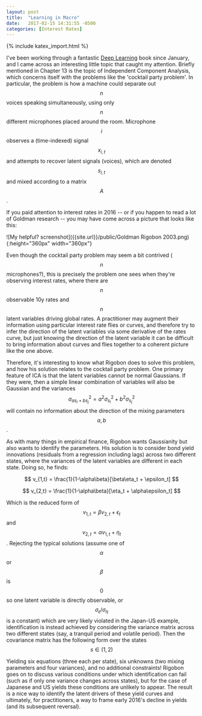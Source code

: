 ```yaml
---
layout: post
title:  "Learning in Macro"
date:   2017-02-15 14:31:55 -0500
categories: [Interest Rates]
---
```

{% include katex_import.html %}

I've been working through a fantastic [Deep Learning](https://mitpress.mit.edu/books/deep-learning) book since January, and I came across an interesting little topic that caught my attention.  Briefly mentioned in Chapter 13 is the topic of Independent Component Analysis, which concerns itself with the problems like the 'cocktail party problem'.  In particular, the problem is how a machine could separate out $$n$$ voices speaking simultaneously, using only $$n$$ different microphones placed around the room.  Microphone $$i$$ observes a (time-indexed) signal $$x_{i,t}$$ and attempts to recover latent signals (voices), which are denoted $$s_{i,t}$$ and mixed according to a matrix $$A$$.

If you paid attention to interest rates in 2016 -- or if you happen to read a lot of Goldman research -- you may have come across a picture that looks like this:

![My helpful? screenshot]({{site.url}}/public/Goldman Rigobon 2003.png){:height="360px" width="360px"}

Even though the cocktail party problem may seem a bit contrived ($$n$$ microphones?), this is precisely the problem one sees when they're observing interest rates, where there are $$n$$ observable 10y rates and $$n$$ latent variables driving global rates.  A practitioner may augment their information using particular interest rate flies or curves, and therefore try to infer the direction of the latent variables via some derivative of the rates curve, but just knowing the direction of the latent variable it can be difficult to bring information about curves and flies together to a coherent picture like the one above.

Therefore, it's interesting to know what Rigobon does to solve this problem, and how his solution relates to the cocktail party problem.  One primary feature of ICA is that the latent variables cannot be normal Gaussians.  If they were, then a simple linear combination of variables will also be Gaussian and the variances $$\sigma_{as_i+bs_j}^2 = a^2\sigma_{s_i}^2 + b^2\sigma_{s_j}^2$$ will contain no information about the direction of the mixing parameters $$a, b$$.

As with many things in empirical finance, Rigobon wants Gaussianity but also wants to identify the parameters.  His solution is to consider bond yield innovations (residuals from a regression including lags) across two different states, where the variances of the latent variables are different in each state.  Doing so, he finds:

$$
v_{1,t} = \frac{1}{1-\alpha\beta}[\beta\eta_t + \epsilon_t]
$$


$$
v_{2,t} = \frac{1}{1-\alpha\beta}[\eta_t + \alpha\epsilon_t]
$$



Which is the reduced form of $$ v_{1,t} = \beta v_{2,t} + \epsilon_t $$ and $$ v_{2,t} = \alpha v_{1,t} + \eta_t $$.  Rejecting the typical solutions (assume one of $$\alpha$$ or $$\beta$$ is $$0$$ so one latent variable is directly observable, or $$\sigma_\epsilon/\sigma_\eta$$ is a constant) which are very likely violated in the Japan-US example, identification is instead achieved by considering the variance matrix across two different states (say, a tranquil period and volatile period).  Then the covariance matrix has the following form over the states $$s \in (1, 2)$$

<div class="equation" data-expr="
\Omega_s = \begin{vmatrix} \omega_{1,1,s} & \omega_{1,2,s} \\
\omega_{2,1,s} & \omega_{2,2,s} \end{vmatrix}
 = \frac{1}{(1-\alpha\beta)^2}
\begin{vmatrix} \beta\sigma_{\eta,s}^2 + \sigma_{\epsilon,s}^2 & \beta\sigma_{\eta,s}^2 + \alpha\sigma_{\epsilon,s}^2 \\
 & \sigma_{\eta,s}^2 + \alpha\sigma_{\epsilon,s}^2 \end{vmatrix}
"></div>

Yielding six equations (three each per state), six unknowns (two mixing parameters and four variances), and no additional constraints!  Rigobon goes on to discuss various conditions under which identification can fail (such as if only one variance changes across states), but for the case of Japanese and US yields these conditions are unlikely to appear.  The result is a nice way to identify the latent drivers of these yield curves and ultimately, for practitioners, a way to frame early 2016's decline in yields (and its subsequent reversal).

<script type="text/javascript">
    // grab all elements in DOM with the class 'equation'
    var tex = document.getElementsByClassName("equation");

    // for each element, render the expression attribute
    Array.prototype.forEach.call(tex, function(el) {
        katex.render(el.getAttribute("data-expr"), el);
    });

    $("script[type='math/tex']").replaceWith(
      function(){
        var tex = $(this).text();
        return "<span class=\"inline-equation\">" +
               katex.renderToString(tex) +
               "</span>";
    });

    $("script[type='math/tex; mode=display']").replaceWith(
      function(){
        var tex = $(this).text();
        return "<div class=\"equation\">" +
               katex.renderToString("\\displaystyle "+tex) +
               "</div>";
    });

</script>
